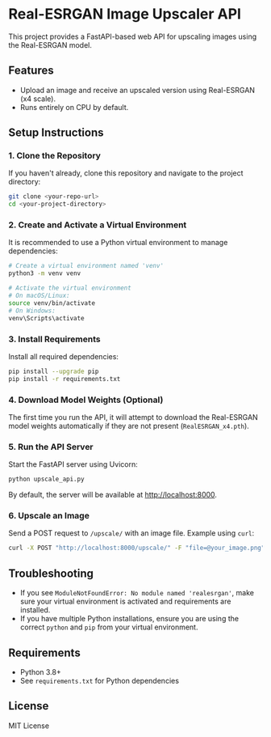 # Real-ESRGAN Image Upscaler API

This project provides a FastAPI-based web API for upscaling images using the Real-ESRGAN model.

## Features
- Upload an image and receive an upscaled version using Real-ESRGAN (x4 scale).
- Runs entirely on CPU by default.

## Setup Instructions

### 1. Clone the Repository
If you haven't already, clone this repository and navigate to the project directory:
```bash
git clone <your-repo-url>
cd <your-project-directory>
```

### 2. Create and Activate a Virtual Environment
It is recommended to use a Python virtual environment to manage dependencies:
```bash
# Create a virtual environment named 'venv'
python3 -m venv venv

# Activate the virtual environment
# On macOS/Linux:
source venv/bin/activate
# On Windows:
venv\Scripts\activate
```

### 3. Install Requirements
Install all required dependencies:
```bash
pip install --upgrade pip
pip install -r requirements.txt
```

### 4. Download Model Weights (Optional)
The first time you run the API, it will attempt to download the Real-ESRGAN model weights automatically if they are not present (`RealESRGAN_x4.pth`).

### 5. Run the API Server
Start the FastAPI server using Uvicorn:
```bash
python upscale_api.py
```
By default, the server will be available at [http://localhost:8000](http://localhost:8000).

### 6. Upscale an Image
Send a POST request to `/upscale/` with an image file. Example using `curl`:
```bash
curl -X POST "http://localhost:8000/upscale/" -F "file=@your_image.png" --output upscaled.png
```

## Troubleshooting
- If you see `ModuleNotFoundError: No module named 'realesrgan'`, make sure your virtual environment is activated and requirements are installed.
- If you have multiple Python installations, ensure you are using the correct `python` and `pip` from your virtual environment.

## Requirements
- Python 3.8+
- See `requirements.txt` for Python dependencies

## License
MIT License
